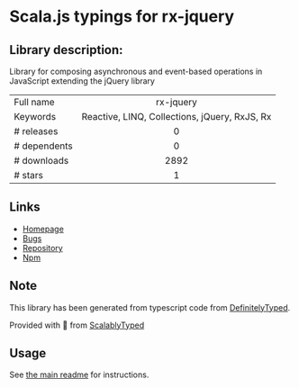 
# Scala.js typings for rx-jquery


## Library description:
Library for composing asynchronous and event-based operations in JavaScript extending the jQuery library

|                    |                 |
| ------------------ | :-------------: |
| Full name          | rx-jquery |
| Keywords           | Reactive, LINQ, Collections, jQuery, RxJS, Rx |
| # releases         | 0 |
| # dependents       | 0 |
| # downloads        | 2892 |
| # stars            | 1 |

## Links
- [Homepage](https://github.com/Reactive-Extensions/RxJS-jQuery)
- [Bugs](https://github.com/Reactive-Extensions/RxJS-jQuery/issues)
- [Repository](https://github.com/Reactive-Extensions/RxJS-jQuery)
- [Npm](https://www.npmjs.com/package/rx-jquery)
    


## Note
This library has been generated from typescript code from [DefinitelyTyped](https://definitelytyped.org).

Provided with :purple_heart: from [ScalablyTyped](https://github.com/oyvindberg/ScalablyTyped)

## Usage
See [the main readme](../../readme.md) for instructions.


